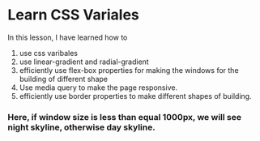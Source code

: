 # Learn CSS Variales

In this lesson, I have learned how to
1. use css varibales
2. use linear-gradient and radial-gradient
3. efficiently use flex-box properties for making the windows for the building of different shape
4. Use media query to make the page responsive.
5. efficiently use border properties to make different shapes of building.

### Here, if window size is less than equal 1000px, we will see night skyline, otherwise day skyline.
